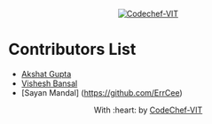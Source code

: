 <p align="center"><a href="https://www.codechefvit.com" target="_blank"><img src="https://s3.amazonaws.com/codechef_shared/sites/all/themes/abessive/logo-3.png" title="CodeChef-VIT" alt="Codechef-VIT"></a>
</p>

# Contributors List
* [Akshat Gupta](https://github.com/akshatvg)
* [Vishesh Bansal](https://github.com/VisheshBansal)
* [Sayan Mandal] (https://github.com/ErrCee)

<p align="center">
	With :heart: by <a href="https://www.codechefvit.com" target="_blank">CodeChef-VIT</a>
</p>
